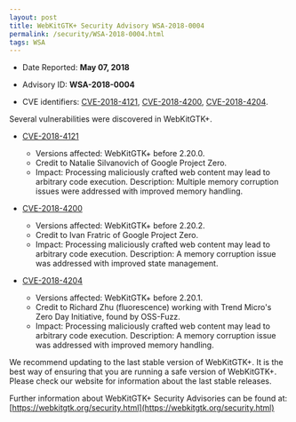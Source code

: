 ```yaml
---
layout: post
title: WebKitGTK+ Security Advisory WSA-2018-0004
permalink: /security/WSA-2018-0004.html
tags: WSA
---
```


* Date Reported: **May 07, 2018**

* Advisory ID: **WSA-2018-0004**

* CVE identifiers: [CVE-2018-4121](#CVE-2018-4121), [CVE-2018-4200](#CVE-2018-4200),
  [CVE-2018-4204](#CVE-2018-4204).


Several vulnerabilities were discovered in WebKitGTK+.

* <a name="CVE-2018-4121" href="https://cve.mitre.org/cgi-bin/cvename.cgi?name=CVE-2018-4121">CVE-2018-4121</a>
  * Versions affected: WebKitGTK+ before 2.20.0.
  * Credit to Natalie Silvanovich of Google Project Zero.
  * Impact: Processing maliciously crafted web content may lead to
    arbitrary code execution. Description: Multiple memory corruption
    issues were addressed with improved memory handling.

* <a name="CVE-2018-4200" href="https://cve.mitre.org/cgi-bin/cvename.cgi?name=CVE-2018-4200">CVE-2018-4200</a>
  * Versions affected: WebKitGTK+ before 2.20.2.
  * Credit to Ivan Fratric of Google Project Zero.
  * Impact: Processing maliciously crafted web content may lead to
    arbitrary code execution. Description: A memory corruption issue was
    addressed with improved state management.

* <a name="CVE-2018-4204" href="https://cve.mitre.org/cgi-bin/cvename.cgi?name=CVE-2018-4204">CVE-2018-4204</a>
  * Versions affected: WebKitGTK+ before 2.20.1.
  * Credit to Richard Zhu (fluorescence) working with Trend Micro's Zero
    Day Initiative, found by OSS-Fuzz.
  * Impact: Processing maliciously crafted web content may lead to
    arbitrary code execution. Description: A memory corruption issue was
    addressed with improved memory handling.


We recommend updating to the last stable version of WebKitGTK+. It is
the best way of ensuring that you are running a safe version of
WebKitGTK+. Please check our website for information about the last
stable releases.

Further information about WebKitGTK+ Security Advisories can be found at:
[https://webkitgtk.org/security.html](https://webkitgtk.org/security.html)
